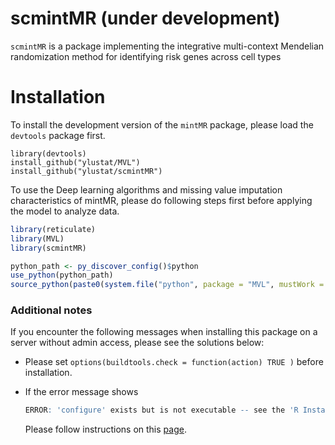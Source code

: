 # scmintMR (under development)

`scmintMR` is a package implementing the integrative multi-context Mendelian randomization method for identifying risk genes across cell types

Installation
============

To install the development version of the `mintMR` package, please load the `devtools` package first. 

```
library(devtools)
install_github("ylustat/MVL")
install_github("ylustat/scmintMR")
```

To use the Deep learning algorithms and missing value imputation characteristics of mintMR, please do following steps first before applying the model to analyze data.

```R
library(reticulate)
library(MVL)
library(scmintMR)

python_path <- py_discover_config()$python
use_python(python_path)
source_python(paste0(system.file("python", package = "MVL", mustWork = TRUE),"/DeepCCA_base.py"))
```



### Additional notes

If you encounter the following messages when installing this package on a server without admin access, please see the solutions below:

- Please set `options(buildtools.check = function(action) TRUE )` before installation.

- If the error message shows

  ```R
  ERROR: 'configure' exists but is not executable -- see the 'R Installation and Administration Manual'
  ```

  Please follow instructions on this [page](https://vsoch.github.io/2013/install-r-packages-that-require-compilation-on-linux-without-sudo/).

